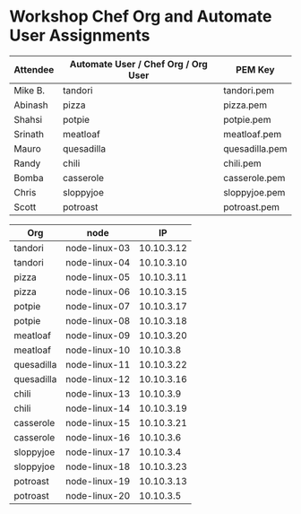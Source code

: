 # Workshop Chef Org and Automate User Assignments

| Attendee | Automate User / Chef Org / Org User | PEM Key        |
| -------- | ----------------------------------- | -------------- |
| Mike B.  | tandori                             | tandori.pem    |
| Abinash  | pizza                               | pizza.pem      |
| Shahsi   | potpie                              | potpie.pem     |
| Srinath  | meatloaf                            | meatloaf.pem   |
| Mauro    | quesadilla                          | quesadilla.pem |
| Randy    | chili                               | chili.pem      |
| Bomba    | casserole                           | casserole.pem  |
| Chris    | sloppyjoe                           | sloppyjoe.pem  |
| Scott    | potroast                            | potroast.pem   |

| Org        | node          | IP         |
| ---------- | ------------- | ---------- |
| tandori    | node-linux-03 | 10.10.3.12 |
| tandori    | node-linux-04 | 10.10.3.10 |
| pizza      | node-linux-05 | 10.10.3.11 |
| pizza      | node-linux-06 | 10.10.3.15 |
| potpie     | node-linux-07 | 10.10.3.17 |
| potpie     | node-linux-08 | 10.10.3.18 |
| meatloaf   | node-linux-09 | 10.10.3.20 |
| meatloaf   | node-linux-10 | 10.10.3.8  |
| quesadilla | node-linux-11 | 10.10.3.22 |
| quesadilla | node-linux-12 | 10.10.3.16 |
| chili      | node-linux-13 | 10.10.3.9  |
| chili      | node-linux-14 | 10.10.3.19 |
| casserole  | node-linux-15 | 10.10.3.21 |
| casserole  | node-linux-16 | 10.10.3.6  |
| sloppyjoe  | node-linux-17 | 10.10.3.4  |
| sloppyjoe  | node-linux-18 | 10.10.3.23 |
| potroast   | node-linux-19 | 10.10.3.13 |
| potroast   | node-linux-20 | 10.10.3.5  |
